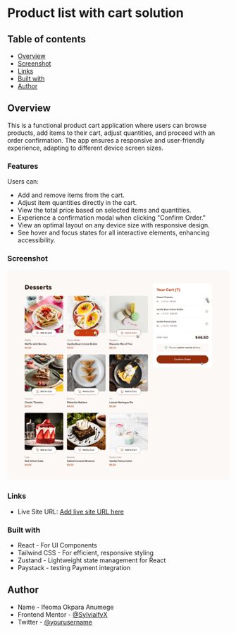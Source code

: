 # Product list with cart solution

## Table of contents
  - [Overview](#overview)
  - [Screenshot](#screenshot)
  - [Links](#links)
  - [Built with](#built-with)
  - [Author](#author)

## Overview
This is a functional product cart application where users can browse products, add items to their cart, adjust quantities, and proceed with an order confirmation. The app ensures a responsive and user-friendly experience, adapting to different device screen sizes.

### Features
Users can:
- Add and remove items from the cart.
- Adjust item quantities directly in the cart.
- View the total price based on selected items and quantities.
- Experience a confirmation modal when clicking "Confirm Order."
- View an optimal layout on any device size with responsive design.
- See hover and focus states for all interactive elements, enhancing accessibility.

### Screenshot
![](/public/active-states.jpg)

### Links
- Live Site URL: [Add live site URL here](https://shopping-cart-six-weld.vercel.app/)

### Built with
- React - For UI Components
- Tailwind CSS - For efficient, responsive styling
- Zustand - Lightweight state management for React
- Paystack - testing Payment integration

  
## Author
- Name - Ifeoma Okpara Anumege
- Frontend Mentor - [@SylviaifyX](https://www.frontendmentor.io/profile/SylviaifyX)
- Twitter - [@yourusername](https://www.twitter.com/yourusername)

